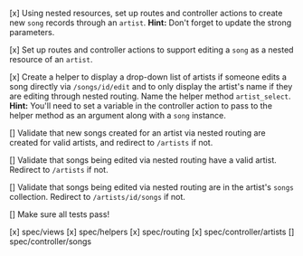 [x] Using nested resources, set up routes and controller actions to
   create new `song` records through an `artist`. **Hint:** Don't forget
to update the strong parameters.

[x] Set up routes and controller actions to support editing a `song` as a
   nested resource of an `artist`.

[x] Create a helper to display a drop-down list of artists if someone
   edits a song directly via `/songs/id/edit` and to only display the
artist's name if they are editing through nested routing. Name the
helper method `artist_select`. **Hint:** You'll need to set a variable
in the controller action to pass to the helper method as an argument
along with a `song` instance.

[] Validate that new songs created for an artist via nested routing are
   created for valid artists, and redirect to `/artists` if not.

[] Validate that songs being edited via nested routing have a valid artist. Redirect to `/artists` if not.

[] Validate that songs being edited via nested routing are in the
   artist's `songs` collection. Redirect to `/artists/id/songs` if not.

[] Make sure all tests pass!

[x] spec/views
[x] spec/helpers
[x] spec/routing
[x] spec/controller/artists
[] spec/controller/songs
